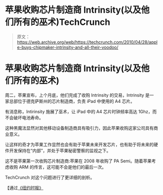 # 苹果收购芯片制造商 Intrinsity(以及他们所有的巫术)TechCrunch

> 原文：<https://web.archive.org/web/https://techcrunch.com/2010/04/28/apple-buys-chipmaker-intrinsity-and-all-their-voodoo/>

# 苹果收购芯片制造商 Intrinsity(以及他们所有的巫术)

周二，苹果宣布，上个月底，他们完成了收购 Intrinsity 的交易，Intrinsity 是一家总部位于德克萨斯州的芯片制造商，负责 iPad 中使用的 A4 芯片。

有消息称，Intirinsity 施展了巫术，让 iPad 中的 A4 芯片时钟频率高达 1Ghz，而不会破坏电池寿命。

这种黑魔法显然对其他移动设备制造商具有吸引力，因此苹果收购这家公司具有商业意义。

让这样的奇才为苹果工作显然也会有助于苹果未来开发芯片，也有助于将未来的硬件开发保持在“内部”，并处于苹果秘密警察的监视之下。

这不是苹果第一次收购芯片制造商:苹果在 2008 年收购了 PA Semi。随着苹果考虑收购 ARM 的传言，这可能不会是他们的最后一次。

TechCrunch 对这个问题进行了更详细的剖析。

【通过[《纽约时报》](https://web.archive.org/web/20220930175437/http://www.nytimes.com/2010/04/28/technology/28apple.html)
